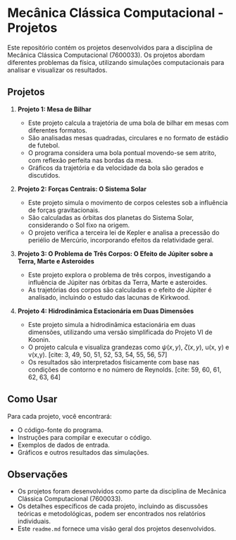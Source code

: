 # Mecânica Clássica Computacional - Projetos

Este repositório contém os projetos desenvolvidos para a disciplina de Mecânica Clássica Computacional (7600033). Os projetos abordam diferentes problemas da física, utilizando simulações computacionais para analisar e visualizar os resultados.

## Projetos

1.  **Projeto 1: Mesa de Bilhar**

    * Este projeto calcula a trajetória de uma bola de bilhar em mesas com diferentes formatos.
    * São analisadas mesas quadradas, circulares e no formato de estádio de futebol.
    * O programa considera uma bola pontual movendo-se sem atrito, com reflexão perfeita nas bordas da mesa.
    * Gráficos da trajetória e da velocidade da bola são gerados e discutidos.
2.  **Projeto 2: Forças Centrais: O Sistema Solar**

    * Este projeto simula o movimento de corpos celestes sob a influência de forças gravitacionais.
    * São calculadas as órbitas dos planetas do Sistema Solar, considerando o Sol fixo na origem.
    * O projeto verifica a terceira lei de Kepler e analisa a precessão do periélio de Mercúrio, incorporando efeitos da relatividade geral.
3.  **Projeto 3: O Problema de Três Corpos: O Efeito de Júpiter sobre a Terra, Marte e Asteroides**

    * Este projeto explora o problema de três corpos, investigando a influência de Júpiter nas órbitas da Terra, Marte e asteroides.
    * As trajetórias dos corpos são calculadas e o efeito de Júpiter é analisado, incluindo o estudo das lacunas de Kirkwood.
4.  **Projeto 4: Hidrodinâmica Estacionária em Duas Dimensões**

    * Este projeto simula a hidrodinâmica estacionária em duas dimensões, utilizando uma versão simplificada do Projeto VI de Koonin.
    * O projeto calcula e visualiza grandezas como $\psi(x,y)$, $\zeta(x,y)$, u(x, y) e v(x,y). [cite: 3, 49, 50, 51, 52, 53, 54, 55, 56, 57]
    * Os resultados são interpretados fisicamente com base nas condições de contorno e no número de Reynolds. [cite: 59, 60, 61, 62, 63, 64]

## Como Usar

Para cada projeto, você encontrará:

* O código-fonte do programa.
* Instruções para compilar e executar o código.
* Exemplos de dados de entrada.
* Gráficos e outros resultados das simulações.

## Observações

* Os projetos foram desenvolvidos como parte da disciplina de Mecânica Clássica Computacional (7600033).
* Os detalhes específicos de cada projeto, incluindo as discussões teóricas e metodológicas, podem ser encontrados nos relatórios individuais.
* Este `readme.md` fornece uma visão geral dos projetos desenvolvidos.
